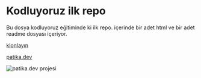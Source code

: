 # Kodluyoruz ilk repo

Bu dosya kodluyoruz eğitiminde ki ilk repo. içerinde bir adet html ve bir adet readme dosyası içeriyor.



[klonlayın](https://github.com/ynezahatyucel/-kodluyoruzilkrepo-.git)


[patika.dev](https://www.patika.dev)




![patika.dev projesi](https://picsum.photos/200/300)
